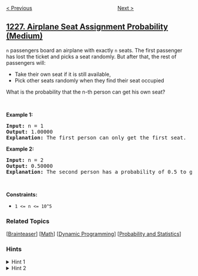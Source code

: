 <!--|This file generated by command(leetcode description); DO NOT EDIT.    |-->
<!--+----------------------------------------------------------------------+-->
<!--|@author    awesee <openset.wang@gmail.com>                           |-->
<!--|@link      https://github.com/awesee                                 |-->
<!--|@home      https://github.com/awesee/leetcode                        |-->
<!--+----------------------------------------------------------------------+-->

[< Previous](../the-dining-philosophers "The Dining Philosophers")
　　　　　　　　　　　　　　　　
[Next >](../missing-number-in-arithmetic-progression "Missing Number In Arithmetic Progression")

## [1227. Airplane Seat Assignment Probability (Medium)](https://leetcode.com/problems/airplane-seat-assignment-probability "飞机座位分配概率")

<p><code data-stringify-type="code">n</code>&nbsp;passengers board an airplane with exactly&nbsp;<code data-stringify-type="code">n</code>&nbsp;seats. The first passenger has lost the ticket and picks a seat randomly. But after that, the rest of passengers will:</p>

<ul>
	<li>Take their own seat if it is still available,&nbsp;</li>
	<li>Pick other seats randomly when they find their seat occupied&nbsp;</li>
</ul>

<p>What is the probability that the n-th person can get his own seat?</p>

<p>&nbsp;</p>
<p><strong>Example 1:</strong></p>

<pre>
<strong>Input:</strong> n = 1
<strong>Output:</strong> 1.00000
<strong>Explanation: </strong>The first person can only get the first seat.</pre>

<p><strong>Example 2:</strong></p>

<pre>
<strong>Input:</strong> n = 2
<strong>Output:</strong> 0.50000
<strong>Explanation: </strong>The second person has a probability of 0.5 to get the second seat (when first person gets the first seat).
</pre>

<p>&nbsp;</p>
<p><strong>Constraints:</strong></p>

<ul>
	<li><code>1 &lt;= n &lt;= 10^5</code></li>
</ul>

### Related Topics
  [[Brainteaser](../../tag/brainteaser/README.md)]
  [[Math](../../tag/math/README.md)]
  [[Dynamic Programming](../../tag/dynamic-programming/README.md)]
  [[Probability and Statistics](../../tag/probability-and-statistics/README.md)]

### Hints
<details>
<summary>Hint 1</summary>
Use dynamic programming, dp[i] indicates the probability that the i-th person can get his seat when there're i persons in total. It's okay to start with O(n^2) solution and then optimize it.
</details>

<details>
<summary>Hint 2</summary>
Try to find the regular pattern of the result.
</details>
